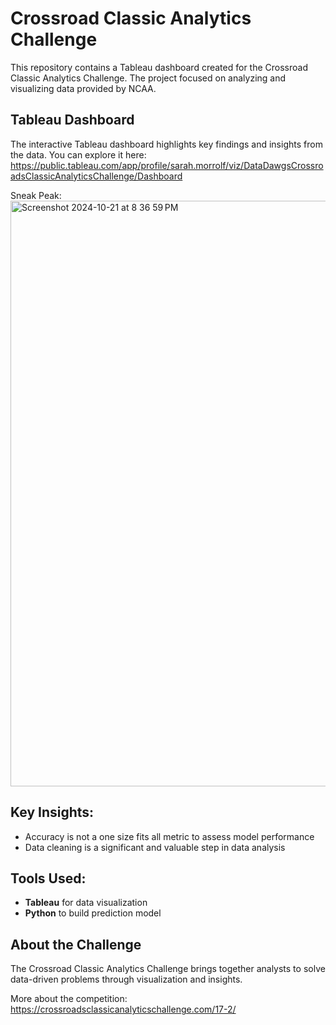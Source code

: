 # Crossroad Classic Analytics Challenge

This repository contains a Tableau dashboard created for the Crossroad Classic Analytics Challenge. The project focused on analyzing and visualizing data provided by NCAA. 

## Tableau Dashboard

The interactive Tableau dashboard highlights key findings and insights from the data. You can explore it here:
https://public.tableau.com/app/profile/sarah.morrolf/viz/DataDawgsCrossroadsClassicAnalyticsChallenge/Dashboard

Sneak Peak: 
<img width="937" alt="Screenshot 2024-10-21 at 8 36 59 PM" src="https://github.com/user-attachments/assets/6f8ae6dc-84a6-4c82-93b2-17c388a50314">


## Key Insights:
- Accuracy is not a one size fits all metric to assess model performance
- Data cleaning is a significant and valuable step in data analysis
  

## Tools Used:
- **Tableau** for data visualization
- **Python** to build prediction model

## About the Challenge
The Crossroad Classic Analytics Challenge brings together analysts to solve data-driven problems through visualization and insights.

More about the competition: https://crossroadsclassicanalyticschallenge.com/17-2/
